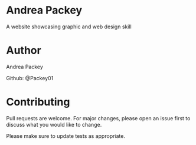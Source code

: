 # Andrea Packey

A website showcasing graphic and web design skill

# Author
Andrea Packey

Github: @Packey01

# Contributing
Pull requests are welcome. For major changes, please open an issue first to discuss what you would like to change.

Please make sure to update tests as appropriate.

